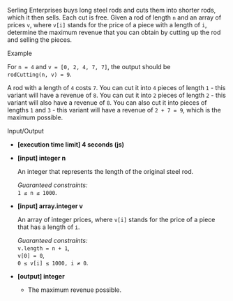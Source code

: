 
Serling Enterprises buys long steel rods and cuts them into shorter rods, which it then sells. Each cut is free. Given a rod of length  `n`  and an array of prices  `v`, where  `v[i]`  stands for the price of a piece with a length of  `i`, determine the maximum revenue that you can obtain by cutting up the rod and selling the pieces.

Example

For  `n = 4`  and  `v = [0, 2, 4, 7, 7]`, the output should be  
`rodCutting(n, v) = 9`.

A rod with a length of  `4`  costs  `7`. You can cut it into  `4`  pieces of length  `1`  - this variant will have a revenue of  `8`. You can cut it into  `2`  pieces of length  `2`  - this variant will also have a revenue of  `8`. You can also cut it into pieces of lengths  `1`  and  `3`  - this variant will have a revenue of  `2 + 7 = 9`, which is the maximum possible.

Input/Output

-   **[execution time limit] 4 seconds (js)**
    
-   **[input] integer n**
    
    An integer that represents the length of the original steel rod.
    
    _Guaranteed constraints:_  
    `1 ≤ n ≤ 1000`.
    
-   **[input] array.integer v**
    
    An array of integer prices, where  `v[i]`  stands for the price of a piece that has a length of  `i`.
    
    _Guaranteed constraints:_  
    `v.length = n + 1`,  
    `v[0] = 0`,  
    `0 ≤ v[i] ≤ 1000, i ≠ 0`.
    
-   **[output] integer**
    
    -   The maximum revenue possible.